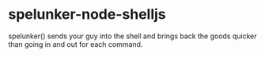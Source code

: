# spelunker-node-shelljs
spelunker() sends your guy into the shell and brings back the goods quicker than going in and out for each command.
